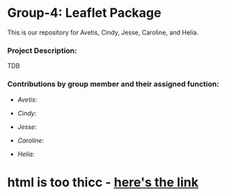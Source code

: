 # Group-4: Leaflet Package
This is our repository for Avetis, Cindy, Jesse, Caroline, and Helia.

### Project Description: 
TDB

### Contributions by group member and their assigned function:
  - *Avetis*: 
  
  - *Cindy*: 
  
  - *Jesse*: 
  
  - *Caroline*: 
  
  - *Helia*: 
# html is too thicc - [here's the link](https://drive.google.com/file/d/14ss6zz2Qit6RG7hAvVqjEsWOZpee-n4m/view?usp=sharing)
